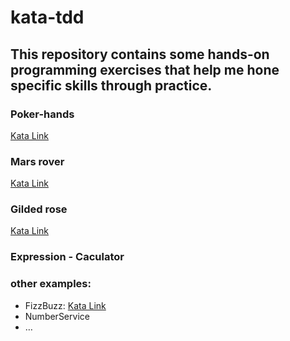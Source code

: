 # kata-tdd

## This repository contains some hands-on programming exercises that help me hone specific skills through practice.

### Poker-hands

[Kata Link](https://codingdojo.org/kata/PokerHands/)

### Mars rover

[Kata Link](https://kata-log.rocks/mars-rover-kata)

### Gilded rose

[Kata Link](https://kata-log.rocks/gilded-rose-kata)

### Expression - Caculator


### other examples: 
 - FizzBuzz: [Kata Link](https://codingdojo.org/kata/FizzBuzz/) 
 - NumberService
 - …
